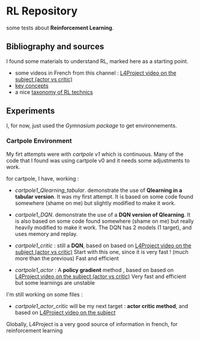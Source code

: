 # RL Repository

some tests about **Reinforcement Learning**.

## Bibliography and sources
I found some materials to understand RL, marked here as a starting point.

- some videos in French from this channel : [L4Project video on the subject (actor vs critic)](https://www.youtube.com/watch?v=LtRAgxRb5eQ)
- [key concepts](https://spinningup.openai.com/en/latest/spinningup/rl_intro.html)
- a nice [taxonomy of RL technics](https://spinningup.openai.com/en/latest/spinningup/rl_intro2.html#a-taxonomy-of-rl-algorithms)

## Experiments

I, for now, just used the *Gymnasium package* to get environnements.

### Cartpole Environment

My firt attempts were with *cartpole v1* which is continuous.
Many of the code that I found was using cartpole v0 and it needs some adjustments
to work.

for cartpole, I have, working :

- *cartpole1_Qlearning_tabular*. demonstrate the use of **Qlearning in a tabular version**. It was my first attempt. It is based on some code found somewhere (shame on me) but slightly modified to make it work.

- *cartpole1_DQN*. demonstrate the use of a **DQN version of Qlearning**. It is also based on some code found somewhere (shame on me) but really heavily modified to make it work. The DQN has 2 models (1 target), and uses memory and replay.

- *cartpole1_critic* : still a **DQN**, based on based on [L4Project video on the subject (actor vs critic)](https://www.youtube.com/watch?v=LtRAgxRb5eQ)
Start with this one, since it is very fast ! (much more than the previous)
Fast and efficient

- *cartpole1_actor* : A **policy gradient** method , based on based on [L4Project video on the subject (actor vs critic)](https://www.youtube.com/watch?v=LtRAgxRb5eQ)
Very fast and efficient but some learnings are unstable

I'm still working on some files :

- *cartpole1_actor_critic* will be my next target : **actor critic method**, and based on [L4Project video on the subject](https://www.youtube.com/watch?v=1okjkEMP79c&t=217s)

Globally, L4Project is a very good source of information in french, for reinforcement learning